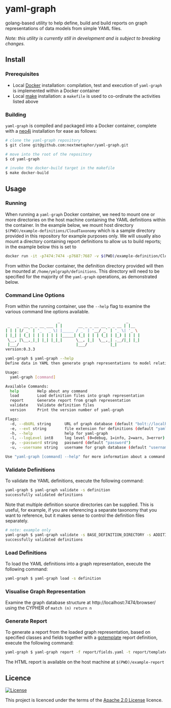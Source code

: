 # yaml-graph
golang-based utility to help define, build and build reports on graph representations of data models from simple YAML files.

*Note: this utility is currently still in development and is subject to breaking changes.*  

## Install

### Prerequisites
* Local [Docker](https://www.docker.com/) installation: compilation, test and execution of `yaml-graph` is implemented within a Docker container
* Local [make](https://www.gnu.org/software/make/) installation: a `makefile` is used to co-ordinate the activities listed above

### Building
`yaml-graph` is compiled and packaged into a Docker container, complete with a [neo4j](https://neo4j.com) installation for ease as follows:
```bash
# clone the yaml-graph repository
$ git clone git@github.com:nextmetaphor/yaml-graph.git

# move into the root of the repository
$ cd yaml-graph

# invoke the docker-build target in the makefile
$ make docker-build
``` 

## Usage

### Running
When running a `yaml-graph` Docker container, we need to mount one or more directories on the host machine containing the YAML definitions within the container. In the example below, we mount host directory `$(PWD)/example-definitions/CloudTaxonomy` which is a sample directory provided in this repository for example purposes only. We will usually also mount a directory containing report definitions to allow us to build reports; in the example below this is set to  
```bash
docker run -it -p7474:7474 -p7687:7687 -v $(PWD)/example-definition/CloudTaxonomy:/home/ymlgraph/definition -v $(PWD)/example-report:/home/ymlgraph/report nextmetaphor/yaml-graph
```

From within the Docker container, the definition directory provided will then be mounted at `/home/ymlgraph/definitions`. This directory will need to be specified for the majority of the `yaml-graph` operations, as demonstrated below. 


### Command Line Options
From within the running container, use the `--help` flag to examine the various command line options available.

```bash
                       _                             _
 _   _  __ _ _ __ ___ | |       __ _ _ __ __ _ _ __ | |__
| | | |/ _` | '_ ` _ \| |_____ / _` | '__/ _` | '_ \| '_ \
| |_| | (_| | | | | | | |_____| (_| | | | (_| | |_) | | | |
 \__, |\__,_|_| |_| |_|_|      \__, |_|  \__,_| .__/|_| |_|
 |___/                         |___/          |_|
version:0.3.3

yaml-graph $ yaml-graph --help
Define data in YAML then generate graph representations to model relationships

Usage:
  yaml-graph [command]

Available Commands:
  help        Help about any command
  load        Load definition files into graph representation
  report      Generate report from graph representation
  validate    Validate definition files
  version     Print the version number of yaml-graph

Flags:
  -d, --dbURL string      URL of graph database (default "bolt://localhost:7687")
  -e, --ext string        file extension for definitions (default "yaml")
  -h, --help              help for yaml-graph
  -l, --logLevel int8     log level (0=debug, 1=info, 2=warn, 3=error) (default 2)
  -p, --password string   password (default "password")
  -u, --username string   username for graph database (default "username")

Use "yaml-graph [command] --help" for more information about a command.
```

### Validate Definitions
To validate the YAML definitions, execute the following command:
```bash
yaml-graph $ yaml-graph validate -s definition
successfully validated definitions
```
Note that multiple definition source directories can be supplied. This is useful, for example, if you are referencing a separate taxonomy that you want to reference, but it makes sense to control the definition files separately.
```bash
# note: example only
yaml-graph $ yaml-graph validate -s BASE_DEFINITION_DIRECTORY -s ADDITIONAL_DEFINITION_DIRECTORY
successfully validated definitions
```

### Load Definitions
To load the YAML definitions into a graph representation, execute the following command:
```bash
yaml-graph $ yaml-graph load -s definition
```

### Visualise Graph Representation
Examine the graph database structure at http://localhost:7474/browser/ using the CYPHER of `match (n) return n`

### Generate Report
To generate a report from the loaded graph representation, based on specified classes and fields together with a
[gotemplate](https://golang.org/pkg/text/template/) report definition, execute the following command:
```bash
yaml-graph $ yaml-graph report -f report/fields.yaml -t report/template.gohtml > report/output.html
```
The HTML report is available on the host machine at `$(PWD)/example-report`

## Licence
[![License](https://img.shields.io/badge/License-Apache%202.0-blue.svg)](https://opensource.org/licenses/Apache-2.0)

This project is licenced under the terms of the [Apache 2.0 License](LICENCE.md) licence.